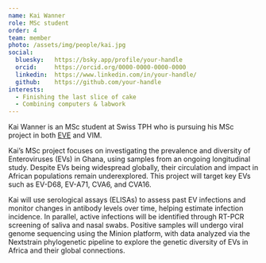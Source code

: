 ```yaml
---
name: Kai Wanner
role: MSc student
order: 4
team: member
photo: /assets/img/people/kai.jpg
social:
  bluesky:   https://bsky.app/profile/your-handle
  orcid:     https://orcid.org/0000-0000-0000-0000
  linkedin:  https://www.linkedin.com/in/your-handle/
  github:    https://github.com/your-handle
interests:
  - Finishing the last slice of cake
  - Combining computers & labwork
---
```


Kai Wanner is an MSc student at Swiss TPH who is pursuing his MSc project in both [EVE](https://eve-lab.org/) and VIM.

Kai’s MSc project focuses on investigating the prevalence and diversity of Enteroviruses (EVs) in Ghana, using samples from an ongoing longitudinal study. Despite EVs being widespread globally, their circulation and impact in African populations remain underexplored. This project will target key EVs such as EV-D68, EV-A71, CVA6, and CVA16.

Kai will use serological assays (ELISAs) to assess past EV infections and monitor changes in antibody levels over time, helping estimate infection incidence. In parallel, active infections will be identified through RT-PCR screening of saliva and nasal swabs. Positive samples will undergo viral genome sequencing using the Minion platform, with data analyzed via the Nextstrain phylogenetic pipeline to explore the genetic diversity of EVs in Africa and their global connections.
